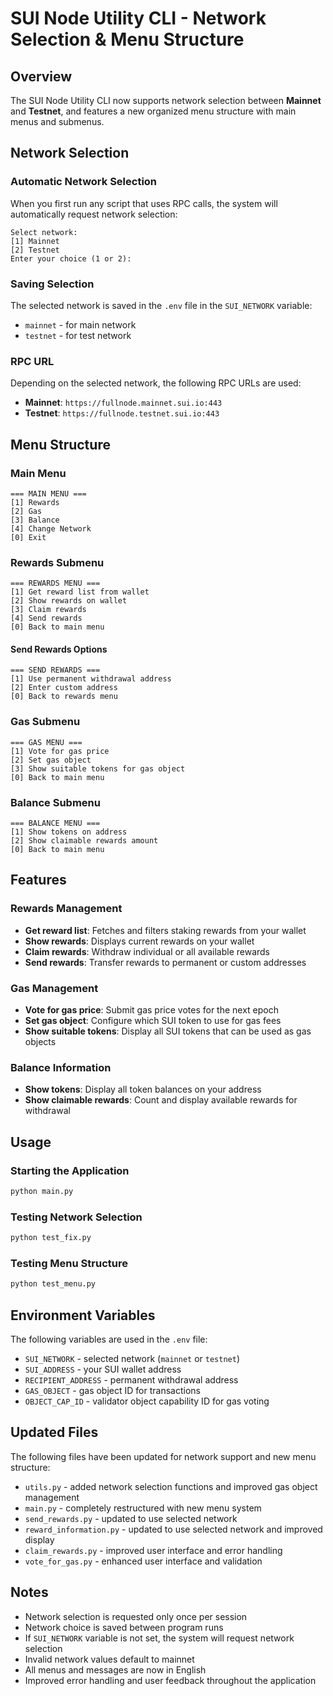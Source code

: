# SUI Node Utility CLI - Network Selection & Menu Structure

## Overview

The SUI Node Utility CLI now supports network selection between **Mainnet** and **Testnet**, and features a new organized menu structure with main menus and submenus.

## Network Selection

### Automatic Network Selection
When you first run any script that uses RPC calls, the system will automatically request network selection:

```
Select network:
[1] Mainnet
[2] Testnet
Enter your choice (1 or 2):
```

### Saving Selection
The selected network is saved in the `.env` file in the `SUI_NETWORK` variable:
- `mainnet` - for main network
- `testnet` - for test network

### RPC URL
Depending on the selected network, the following RPC URLs are used:
- **Mainnet**: `https://fullnode.mainnet.sui.io:443`
- **Testnet**: `https://fullnode.testnet.sui.io:443`

## Menu Structure

### Main Menu
```
=== MAIN MENU ===
[1] Rewards
[2] Gas
[3] Balance
[4] Change Network
[0] Exit
```

### Rewards Submenu
```
=== REWARDS MENU ===
[1] Get reward list from wallet
[2] Show rewards on wallet
[3] Claim rewards
[4] Send rewards
[0] Back to main menu
```

#### Send Rewards Options
```
=== SEND REWARDS ===
[1] Use permanent withdrawal address
[2] Enter custom address
[0] Back to rewards menu
```

### Gas Submenu
```
=== GAS MENU ===
[1] Vote for gas price
[2] Set gas object
[3] Show suitable tokens for gas object
[0] Back to main menu
```

### Balance Submenu
```
=== BALANCE MENU ===
[1] Show tokens on address
[2] Show claimable rewards amount
[0] Back to main menu
```

## Features

### Rewards Management
- **Get reward list**: Fetches and filters staking rewards from your wallet
- **Show rewards**: Displays current rewards on your wallet
- **Claim rewards**: Withdraw individual or all available rewards
- **Send rewards**: Transfer rewards to permanent or custom addresses

### Gas Management
- **Vote for gas price**: Submit gas price votes for the next epoch
- **Set gas object**: Configure which SUI token to use for gas fees
- **Show suitable tokens**: Display all SUI tokens that can be used as gas objects

### Balance Information
- **Show tokens**: Display all token balances on your address
- **Show claimable rewards**: Count and display available rewards for withdrawal

## Usage

### Starting the Application
```bash
python main.py
```

### Testing Network Selection
```bash
python test_fix.py
```

### Testing Menu Structure
```bash
python test_menu.py
```

## Environment Variables

The following variables are used in the `.env` file:
- `SUI_NETWORK` - selected network (`mainnet` or `testnet`)
- `SUI_ADDRESS` - your SUI wallet address
- `RECIPIENT_ADDRESS` - permanent withdrawal address
- `GAS_OBJECT` - gas object ID for transactions
- `OBJECT_CAP_ID` - validator object capability ID for gas voting

## Updated Files

The following files have been updated for network support and new menu structure:

- `utils.py` - added network selection functions and improved gas object management
- `main.py` - completely restructured with new menu system
- `send_rewards.py` - updated to use selected network
- `reward_information.py` - updated to use selected network and improved display
- `claim_rewards.py` - improved user interface and error handling
- `vote_for_gas.py` - enhanced user interface and validation

## Notes

- Network selection is requested only once per session
- Network choice is saved between program runs
- If `SUI_NETWORK` variable is not set, the system will request network selection
- Invalid network values default to mainnet
- All menus and messages are now in English
- Improved error handling and user feedback throughout the application 